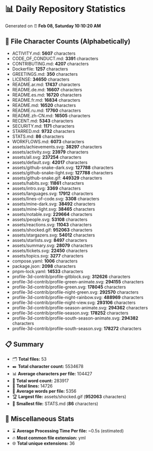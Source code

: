 # 📊 Daily Repository Statistics
Generated on ⏰ **Feb 08, Saturday 10:10:20 AM**

## 📂 File Character Counts (Alphabetically)
- ACTIVITY.md: **5607** characters
- CODE_OF_CONDUCT.md: **3391** characters
- CONTRIBUTING.md: **4207** characters
- Dockerfile: **1257** characters
- GREETINGS.md: **350** characters
- LICENSE: **34650** characters
- README.ar.md: **17437** characters
- README.de.md: **16607** characters
- README.es.md: **16720** characters
- README.fr.md: **16834** characters
- README.md: **16520** characters
- README.ru.md: **17760** characters
- README.zh-CN.md: **16505** characters
- RECENT.md: **5343** characters
- SECURITY.md: **1171** characters
- STARRED.md: **9732** characters
- STATS.md: **86** characters
- WORKFLOWS.md: **6073** characters
- assets/achievements.svg: **38297** characters
- assets/activity.svg: **23979** characters
- assets/all.svg: **237254** characters
- assets/default.svg: **42017** characters
- assets/github-snake-dark.svg: **127788** characters
- assets/github-snake-light.svg: **127788** characters
- assets/github-snake.gif: **449329** characters
- assets/habits.svg: **11861** characters
- assets/intro.svg: **3369** characters
- assets/languages.svg: **17912** characters
- assets/lines-of-code.svg: **3308** characters
- assets/mine-dark.svg: **38492** characters
- assets/mine-light.svg: **38465** characters
- assets/notable.svg: **229664** characters
- assets/people.svg: **53108** characters
- assets/reactions.svg: **11043** characters
- assets/shocked.gif: **952063** characters
- assets/stargazers.svg: **54012** characters
- assets/starlists.svg: **8497** characters
- assets/summary.svg: **28079** characters
- assets/tickets.svg: **22450** characters
- assets/topics.svg: **3277** characters
- compose.yaml: **1006** characters
- package.json: **2098** characters
- pnpm-lock.yaml: **14533** characters
- profile-3d-contrib/profile-gitblock.svg: **312626** characters
- profile-3d-contrib/profile-green-animate.svg: **294155** characters
- profile-3d-contrib/profile-green.svg: **178045** characters
- profile-3d-contrib/profile-night-green.svg: **292570** characters
- profile-3d-contrib/profile-night-rainbow.svg: **488969** characters
- profile-3d-contrib/profile-night-view.svg: **293106** characters
- profile-3d-contrib/profile-season-animate.svg: **294362** characters
- profile-3d-contrib/profile-season.svg: **178252** characters
- profile-3d-contrib/profile-south-season-animate.svg: **294382** characters
- profile-3d-contrib/profile-south-season.svg: **178272** characters

## 📋 Summary
- 🗂️ **Total files:** 53
- ✒️ **Total character count:** 5534678
- 📊 **Average characters per file:** 104427
- 📝 **Total word count:** 283917
- 🧾 **Total lines:** 14726
- 📐 **Average words per file:** 5356
- 🏆 **Largest file:** assets/shocked.gif (**952063** characters)
- 🥉 **Smallest file:** STATS.md (**86** characters)

## 🌟 Miscellaneous Stats
- ⌛ **Average Processing Time Per file:** ~0.5s (estimated)
- 🔥 **Most common file extension:** yml
- 🌐 **Total unique extensions:** 36
